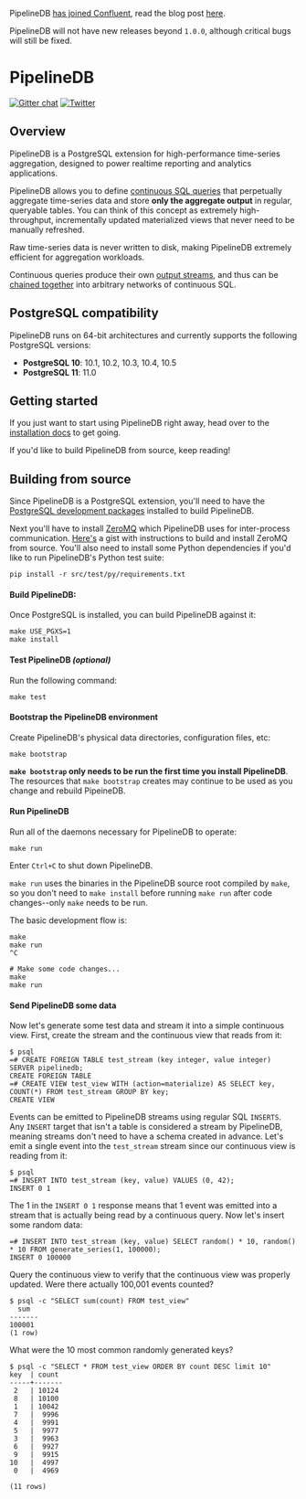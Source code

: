 PipelineDB [has joined Confluent](https://www.confluent.io/blog/pipelinedb-team-joins-confluent), read the blog post [here](https://www.pipelinedb.com/blog/pipelinedb-is-joining-confluent).

PipelineDB will not have new releases beyond `1.0.0`, although critical bugs will still be fixed.

# PipelineDB

[![Gitter chat](https://img.shields.io/badge/gitter-join%20chat-brightgreen.svg?style=flat-square)](https://gitter.im/pipelinedb/pipelinedb)
[![Twitter](https://img.shields.io/badge/twitter-@pipelinedb-55acee.svg?style=flat-square)](https://twitter.com/pipelinedb)

## Overview

PipelineDB is a PostgreSQL extension for high-performance time-series aggregation, designed to power realtime reporting and analytics applications.

PipelineDB allows you to define [continuous SQL queries](http://docs.pipelinedb.com/continuous-views.html) that perpetually aggregate time-series data and store **only the aggregate output** in regular, queryable tables. You can think of this concept as extremely high-throughput, incrementally updated materialized views that never need to be manually refreshed.

Raw time-series data is never written to disk, making PipelineDB extremely efficient for aggregation workloads.

Continuous queries produce their own [output streams](http://docs.pipelinedb.com/streams.html#output-streams), and thus can be [chained together](http://docs.pipelinedb.com/continuous-transforms.html) into arbitrary networks of continuous SQL.

## PostgreSQL compatibility

PipelineDB runs on 64-bit architectures and currently supports the following PostgreSQL versions:

* **PostgreSQL 10**: 10.1, 10.2, 10.3, 10.4, 10.5
* **PostgreSQL 11**: 11.0

## Getting started

If you just want to start using PipelineDB right away, head over to the [installation docs](http://docs.pipelinedb.com/installation.html) to get going.

If you'd like to build PipelineDB from source, keep reading!

## Building from source

Since PipelineDB is a PostgreSQL extension, you'll need to have the [PostgreSQL development packages](https://www.postgresql.org/download/) installed to build PipelineDB.

Next you'll have to install [ZeroMQ](http://zeromq.org/) which PipelineDB uses for inter-process communication. [Here's](https://gist.github.com/derekjn/14f95b7ceb8029cd95f5488fb04c500a) a gist with instructions to build and install ZeroMQ from source.
You'll also need to install some Python dependencies if you'd like to run PipelineDB's Python test suite:

```
pip install -r src/test/py/requirements.txt
```

#### Build PipelineDB:

Once PostgreSQL is installed, you can build PipelineDB against it:

```
make USE_PGXS=1
make install
```

#### Test PipelineDB *(optional)*
Run the following command:

```
make test
```

#### Bootstrap the PipelineDB environment
Create PipelineDB's physical data directories, configuration files, etc:

```
make bootstrap
```

**`make bootstrap` only needs to be run the first time you install PipelineDB**. The resources that `make bootstrap` creates may continue to be used as you change and rebuild PipeineDB.


#### Run PipelineDB
Run all of the daemons necessary for PipelineDB to operate:

```
make run
```

Enter `Ctrl+C` to shut down PipelineDB.

`make run` uses the binaries in the PipelineDB source root compiled by `make`, so you don't need to `make install` before running `make run` after code changes--only `make` needs to be run.

The basic development flow is:

```
make
make run
^C

# Make some code changes...
make
make run
```

#### Send PipelineDB some data

Now let's generate some test data and stream it into a simple continuous view. First, create the stream and the continuous view that reads from it:

    $ psql
    =# CREATE FOREIGN TABLE test_stream (key integer, value integer) SERVER pipelinedb;
    CREATE FOREIGN TABLE
    =# CREATE VIEW test_view WITH (action=materialize) AS SELECT key, COUNT(*) FROM test_stream GROUP BY key;
    CREATE VIEW

Events can be emitted to PipelineDB streams using regular SQL `INSERTS`. Any `INSERT` target that isn't a table is considered a stream by PipelineDB, meaning streams don't need to have a schema created in advance. Let's emit a single event into the `test_stream` stream since our continuous view is reading from it:

    $ psql
    =# INSERT INTO test_stream (key, value) VALUES (0, 42);
    INSERT 0 1

The 1 in the `INSERT 0 1` response means that 1 event was emitted into a stream that is actually being read by a continuous query. Now let's insert some random data:

    =# INSERT INTO test_stream (key, value) SELECT random() * 10, random() * 10 FROM generate_series(1, 100000);
    INSERT 0 100000

Query the continuous view to verify that the continuous view was properly updated. Were there actually 100,001 events counted?

    $ psql -c "SELECT sum(count) FROM test_view"
      sum
    -------
    100001
    (1 row)

What were the 10 most common randomly generated keys?

    $ psql -c "SELECT * FROM test_view ORDER BY count DESC limit 10"
	key  | count 
	-----+-------
	 2   | 10124
	 8   | 10100
	 1   | 10042
	 7   |  9996
	 4   |  9991
	 5   |  9977
	 3   |  9963
	 6   |  9927
	 9   |  9915
	10   |  4997
	 0   |  4969

	(11 rows)

